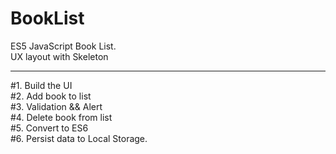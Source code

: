 # BookList<br>
ES5 JavaScript Book List.<br>
UX layout with Skeleton<br>
<hr style="height: 1px !important;">
#1. Build the UI<br>
#2. Add book to list<br>
#3. Validation && Alert<br>
#4. Delete book from list<br>
#5. Convert to ES6<br>
#6. Persist data to Local Storage.
